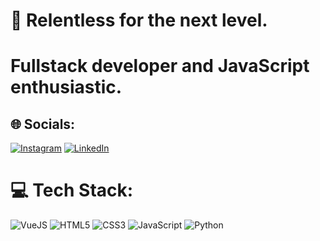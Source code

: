 # 💫 Relentless for the next level.
# Fullstack developer and JavaScript enthusiastic.

## 🌐 Socials:
[![Instagram](https://img.shields.io/badge/Instagram-%23E4405F.svg?logo=Instagram&logoColor=white)](https://instagram.com/niconsz) [![LinkedIn](https://img.shields.io/badge/LinkedIn-%230077B5.svg?logo=linkedin&logoColor=white)](https://linkedin.com/in/nicolas-leite-cristino-6b3536231) 

# 💻 Tech Stack:
![VueJS](https://img.shields.io/badge/vueJS-%23323330.svg?style=for-the-badge&logo=vuedotjs&logoColor=#4FC08D) ![HTML5](https://img.shields.io/badge/html5-%23E34F26.svg?style=for-the-badge&logo=html5&logoColor=white) ![CSS3](https://img.shields.io/badge/css3-%231572B6.svg?style=for-the-badge&logo=css3&logoColor=white) ![JavaScript](https://img.shields.io/badge/javascript-%23323330.svg?style=for-the-badge&logo=javascript&logoColor=%23F7DF1E) ![Python](https://img.shields.io/badge/python-3670A0?style=for-the-badge&logo=python&logoColor=ffdd54)

